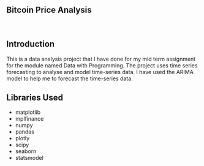 ## Bitcoin Price Analysis

<br>
<h2>Introduction</h2>
<p>This is a data analysis project that I have done for my mid term assignment for the module named Data with Programming. The project uses time series forecasting to analyse and model time-series data. I have used the ARIMA model to help me to forecast the time-series data. </p>

<h2>Libraries Used</h2>
<ul>
  <li>matplotlib</li>
  <li>mplfinance</li>
  <li>numpy</li>
  <li>pandas</li>
  <li>plotly</li>
  <li>scipy</li>
  <li>seaborn</li>
  <li>statsmodel</li>
</ul>
